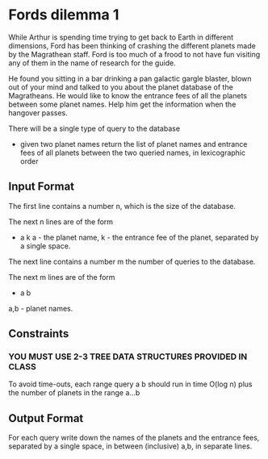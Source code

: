 # Fords dilemma 1
While Arthur is spending time trying to get back to Earth in different dimensions, Ford has been thinking of crashing the different planets made by the Magrathean staff. Ford is too much of a frood to not have fun visiting any of them in the name of research for the guide.

He found you sitting in a bar drinking a pan galactic gargle blaster, blown out of your mind and talked to you about the planet database of the Magratheans. He would like to know the entrance fees of all the planets between some planet names. Help him get the information when the hangover passes.

There will be a single type of query to the database

* given two planet names return the list of planet names and entrance fees of all planets between the two queried names, in lexicographic order

## Input Format
The first line contains a number n, which is the size of the database.

The next n lines are of the form
* a k
a - the planet name, k - the entrance fee of the planet, separated by a single space.

The next line contains a number m the number of queries to the database.

The next m lines are of the form
* a b 

a,b - planet names.

## Constraints
### YOU MUST USE 2-3 TREE DATA STRUCTURES PROVIDED IN CLASS

To avoid time-outs, each range query a b should run in time O(log n) plus the number of planets in the range a...b

## Output Format

For each query write down the names of the planets and the entrance fees, separated by a single space, in between (inclusive) a,b, in separate lines.